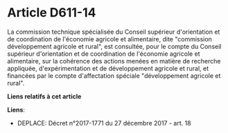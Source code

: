 # Article D611-14

La commission technique spécialisée du Conseil supérieur d'orientation et de coordination de l'économie agricole et
alimentaire, dite "commission développement agricole et rural", est consultée, pour le compte du Conseil supérieur
d'orientation et de coordination de l'économie agricole et alimentaire, sur la cohérence des actions menées en matière de
recherche appliquée, d'expérimentation et de développement agricole et rural, et financées par le compte d'affectation
spéciale "développement agricole et rural".

**Liens relatifs à cet article**

**Liens**:

  - DEPLACE: Décret n°2017-1771 du 27 décembre 2017 - art. 18
